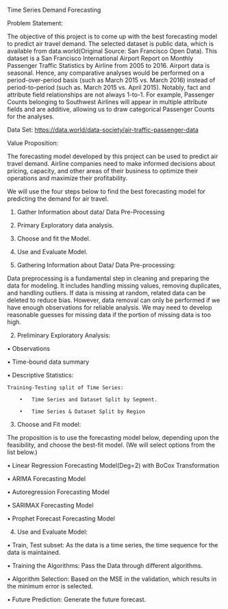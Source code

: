 Time Series Demand Forecasting

Problem Statement:

The objective of this project is to come up with the best forecasting model to predict air travel demand. The selected dataset is public data, which is available from data.world(Original Source: San Francisco Open Data). This dataset is a San Francisco International Airport Report on Monthly Passenger Traffic Statistics by Airline from 2005 to 2016. Airport data is seasonal. Hence, any comparative analyses would be performed on a period-over-period basis (such as March 2015 vs. March 2016) instead of period-to-period (such as. March 2015 vs. April 2015). Notably, fact and attribute field relationships are not always 1-to-1. For example, Passenger Counts belonging to Southwest Airlines will appear in multiple attribute fields and are additive, allowing us to draw categorical Passenger Counts for the analyses.

Data Set:
https://data.world/data-society/air-traffic-passenger-data

Value Proposition: 

The forecasting model developed by this project can be used to predict air travel demand. Airline companies need to make informed decisions about pricing, capacity, and other areas of their business to optimize their operations and maximize their profitability. 

We will use the four steps below to find the best forecasting model for predicting the demand for air travel.

1.	Gather Information about data/ Data Pre-Processing

2.	Primary Exploratory data analysis.

3.	Choose and fit the Model. 

4.	Use and Evaluate Model.


1.	Gathering Information about Data/ Data Pre-processing:

Data preprocessing is a fundamental step in cleaning and preparing the data for modeling. It includes handling missing values, removing duplicates, and handling outliers. 
If data is missing at random, related data can be deleted to reduce bias. However, data removal can only be performed if we have enough observations for reliable analysis. We may need to develop reasonable guesses for missing data if the portion of missing data is too high. 

2.	Preliminary Exploratory Analysis:

•	Observations

•	Time-bound data summary

•	Descriptive Statistics: 
 
	Training-Testing split of Time Series: 

		•	Time Series and Dataset Split by Segment.

		•	Time Series & Dataset Split by Region
     

3.	Choose and Fit model: 

The proposition is to use the forecasting model below, depending upon the feasibility, and choose the best-fit model. (We will select options from the list below.)

•	Linear Regression Forecasting Model(Deg=2) with BoCox Transformation

•	ARIMA Forecasting Model 

•	Autoregression Forecasting Model

•	SARIMAX Forecasting Model

•	Prophet Forecast Forecasting Model


4.	Use and Evaluate Model:

•	Train, Test subset: As the data is a time series, the time sequence for the data is maintained.

•	Training the Algorithms: Pass the Data through different algorithms.

•	Algorithm Selection: Based on the MSE in the validation, which results in the minimum error is selected.

•	Future Prediction: Generate the future forecast.
